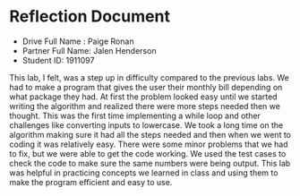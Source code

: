 # Reflection Document

* Drive Full Name  : Paige Ronan
* Partner Full Name: Jalen Henderson
* Student ID:  1911097

This lab, I felt, was a step up in difficulty compared to the previous labs. We had to make a program that gives the
user their monthly bill depending on what package they had. At first the problem looked easy until we started writing 
the algorithm and realized there were more steps needed then we thought. This was the first time implementing a while 
loop and other challenges like converting inputs to lowercase. We took a long time on the algorithm making sure it had 
all the steps needed and then when we went to coding it was relatively easy. There were some minor problems that we had
to fix, but we were able to get the code working. We used the test cases to check the code to make sure the same numbers
were being output. This lab was helpful in practicing concepts we learned in class and using them to make the program 
efficient and easy to use.

